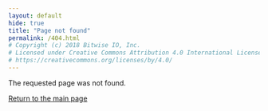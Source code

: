 ```yaml
---
layout: default
hide: true
title: "Page not found"
permalink: /404.html
# Copyright (c) 2018 Bitwise IO, Inc.
# Licensed under Creative Commons Attribution 4.0 International License
# https://creativecommons.org/licenses/by/4.0/
---
```

The requested page was not found.

[Return to the main page](/)
